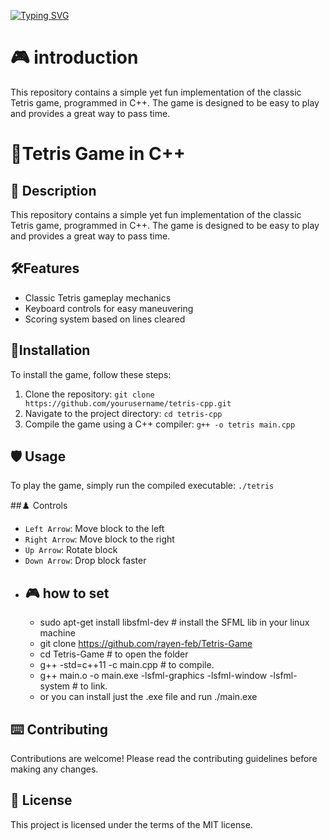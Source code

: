 
<a href="https://git.io/typing-svg"><img src="https://readme-typing-svg.demolab.com?font=Fira+Code&size=25&pause=1000&color=F71E1E&background=9B460900&center=true&random=false&width=435&lines=Tetris+Game+;programed+in+C%2B%2B" alt="Typing SVG" /></a>


# 🎮 introduction

This repository contains a simple yet fun implementation of the classic Tetris game, programmed in C++. The game is designed to be easy to play and provides a great way to pass time.
#  🎲Tetris Game in C++


<div align="center">
<a href="https://github.com/rayen-feb/Tetris-Game/assets/131598929/70780cae-338f-4715-b0f5-d913a8c78ac1">
</a>
</div>





## 📜 Description
This repository contains a simple yet fun implementation of the classic Tetris game, programmed in C++. The game is designed to be easy to play and provides a great way to pass time.

## 🛠️Features
- Classic Tetris gameplay mechanics
- Keyboard controls for easy maneuvering
- Scoring system based on lines cleared

## 🔧Installation
To install the game, follow these steps:

1. Clone the repository: `git clone https://github.com/yourusername/tetris-cpp.git`
2. Navigate to the project directory: `cd tetris-cpp`
3. Compile the game using a C++ compiler: `g++ -o tetris main.cpp`

## 🛡️ Usage
To play the game, simply run the compiled executable: `./tetris`

##♟️ Controls
- `Left Arrow`: Move block to the left
- `Right Arrow`: Move block to the right
- `Up Arrow`: Rotate block
- `Down Arrow`: Drop block faster
- ## 🎮 how to set
   - sudo apt-get install libsfml-dev # install the SFML lib in your linux machine
   - git clone https://github.com/rayen-feb/Tetris-Game
   - cd Tetris-Game  #  to open the folder  
   - g++ -std=c++11 -c main.cpp # to compile.
   - g++ main.o -o main.exe -lsfml-graphics -lsfml-window -lsfml-system # to link.
   - or you can  install just the  .exe file  and  run  ./main.exe

##  ⌨️ Contributing
Contributions are welcome! Please read the contributing guidelines before making any changes.

##  📰 License
This project is licensed under the terms of the MIT license.
